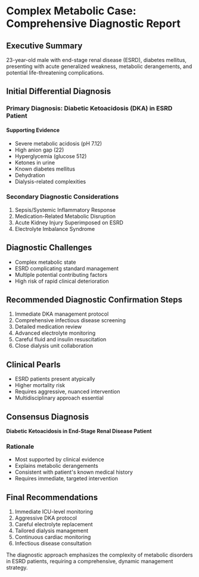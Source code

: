 # Complex Metabolic Case: Comprehensive Diagnostic Report

## Executive Summary
23-year-old male with end-stage renal disease (ESRD), diabetes mellitus, presenting with acute generalized weakness, metabolic derangements, and potential life-threatening complications.

## Initial Differential Diagnosis

### Primary Diagnosis: Diabetic Ketoacidosis (DKA) in ESRD Patient
#### Supporting Evidence
- Severe metabolic acidosis (pH 7.12)
- High anion gap (22)
- Hyperglycemia (glucose 512)
- Ketones in urine
- Known diabetes mellitus
- Dehydration
- Dialysis-related complexities

### Secondary Diagnostic Considerations
1. Sepsis/Systemic Inflammatory Response
2. Medication-Related Metabolic Disruption
3. Acute Kidney Injury Superimposed on ESRD
4. Electrolyte Imbalance Syndrome

## Diagnostic Challenges
- Complex metabolic state
- ESRD complicating standard management
- Multiple potential contributing factors
- High risk of rapid clinical deterioration

## Recommended Diagnostic Confirmation Steps
1. Immediate DKA management protocol
2. Comprehensive infectious disease screening
3. Detailed medication review
4. Advanced electrolyte monitoring
5. Careful fluid and insulin resuscitation
6. Close dialysis unit collaboration

## Clinical Pearls
- ESRD patients present atypically
- Higher mortality risk
- Requires aggressive, nuanced intervention
- Multidisciplinary approach essential

## Consensus Diagnosis
**Diabetic Ketoacidosis in End-Stage Renal Disease Patient**

### Rationale
- Most supported by clinical evidence
- Explains metabolic derangements
- Consistent with patient's known medical history
- Requires immediate, targeted intervention

## Final Recommendations
1. Immediate ICU-level monitoring
2. Aggressive DKA protocol
3. Careful electrolyte replacement
4. Tailored dialysis management
5. Continuous cardiac monitoring
6. Infectious disease consultation

The diagnostic approach emphasizes the complexity of metabolic disorders in ESRD patients, requiring a comprehensive, dynamic management strategy.